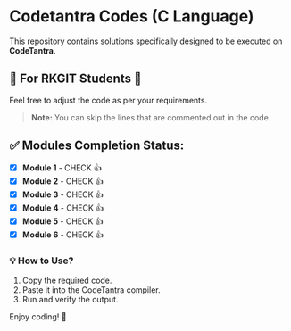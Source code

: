 # Codetantra Codes (C Language)

This repository contains solutions specifically designed to be executed on **CodeTantra**.

## 📌 For RKGIT Students 🙂
Feel free to adjust the code as per your requirements.

> **Note:** You can skip the lines that are commented out in the code.

## ✅ Modules Completion Status:
- [x] **Module 1** - CHECK 👍
- [x] **Module 2** - CHECK 👍
- [x] **Module 3** - CHECK 👍
- [x] **Module 4** - CHECK 👍
- [x] **Module 5** - CHECK 👍
- [x] **Module 6** - CHECK 👍

### 💡 How to Use?
1. Copy the required code.
2. Paste it into the CodeTantra compiler.
3. Run and verify the output.

Enjoy coding! 🚀
